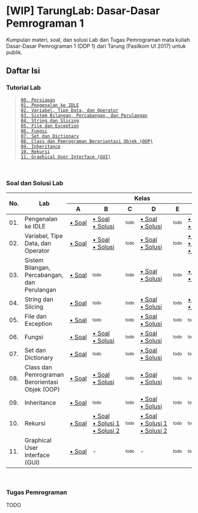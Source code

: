 # [WIP] TarungLab: Dasar-Dasar Pemrograman 1

Kumpulan materi, soal, dan solusi Lab dan Tugas Pemrograman mata kuliah
Dasar-Dasar Pemrograman 1 (DDP 1) dari Tarung (Fasilkom UI 2017) untuk publik.

## Daftar Isi

### Tutorial Lab

> [`00. Persiapan`][tutorial 00]  
> [`01. Pengenalan ke IDLE`][tutorial 01]  
> [`02. Variabel, Tipe Data, dan Operator`][tutorial 02]  
> [`03. Sistem Bilangan, Percabangan, dan Perulangan`][tutorial 03]  
> [`04. String dan Slicing`][tutorial 04]  
> [`05. File dan Exception`][tutorial 05]  
> [`06. Fungsi`][tutorial 06]  
> [`07. Set dan Dictionary`][tutorial 07]  
> [`08. Class dan Pemrograman Berorientasi Objek (OOP)`][tutorial 08]  
> [`09. Inheritance`][tutorial 09]  
> [`10. Rekursi`][tutorial 10]  
> [`11. Graphical User Interface (GUI)`][tutorial 11]

<br>

### Soal dan Solusi Lab

<table>
    <thead>
        <tr>
            <th rowspan="2" colspan="1">
                No.
            </th>
            <th rowspan="2" colspan="1">
                Lab
            </th>
            <th rowspan="1" colspan="6">
                Kelas
            </th>
        </tr>
        <tr>        
            <th>A</th>
            <th>B</th>
            <th>C</th>
            <th>D</th>
            <th>E</th>
            <th>F</th>
        </tr>
    </thead>
    <tbody>
        <tr>
            <td>01.</td>
            <td>Pengenalan ke IDLE</td>
            <td><a href="lab/01/lab01_a.md">•&nbsp;Soal</a></td>
            <td>
                <a href="lab/01/lab01_b_d.md#pertarungan-1">•&nbsp;Soal</a>
                <br>
                <a href="lab/01/lab01_b_d_s1.py">•&nbsp;Solusi</a>
            </td>
            <td><sup><sub>todo</sub></sup></td>
            <td>
                <a href="lab/01/lab01_b_d.md#pertarungan-1">•&nbsp;Soal</a>
                <br>
                <a href="lab/01/lab01_b_d_s1.py">•&nbsp;Solusi</a>
            </td>
            <td><sup><sub>todo</sub></sup></td>
            <td>
                <a href="lab/01/lab01_f.md">•&nbsp;Soal</a>
                <br>
                <a href="lab/01/lab01_f.py">•&nbsp;Solusi</a>
            </td>
        </tr>
        <tr>
            <td>02.</td>
            <td>Variabel, Tipe Data, dan Operator</td>
            <td><a href="lab/02/lab02_a.md">•&nbsp;Soal</a></td>
            <td>
                <a href="lab/01/lab01_b_d.md#pertarungan-2">•&nbsp;Soal</a>
                <br>
                <a href="lab/01/lab01_b_d_s2.py">•&nbsp;Solusi</a>
            </td>
            <td><sup><sub>todo</sub></sup></td>
            <td>
                <a href="lab/01/lab01_b_d.md#pertarungan-2">•&nbsp;Soal</a>
                <br>
                <a href="lab/01/lab01_b_d_s2.py">•&nbsp;Solusi</a>
            </td>
            <td><sup><sub>todo</sub></sup></td>
            <td>
                <a href="lab/02/lab02_f.md">•&nbsp;Soal</a>
                <br>
                <a href="lab/02/lab02_f_s1.py">•&nbsp;Solusi&nbsp;1</a>
                <br>
                <a href="lab/02/lab02_f_s2.py">•&nbsp;Solusi&nbsp;2</a>
            </td>
        </tr>
        <tr>
            <td>03.</td>
            <td>Sistem Bilangan, Percabangan, dan Perulangan</td>
            <td><a href="lab/03/lab03_a.md">•&nbsp;Soal</a></td>
            <td><sup><sub>todo</sub></sup></td>
            <td><sup><sub>todo</sub></sup></td>
            <td>
                <a href="lab/02/lab02_d.md">•&nbsp;Soal</a>
                <br>
                <a href="lab/02/lab02_d.py">•&nbsp;Solusi</a>
            </td>
            <td><sup><sub>todo</sub></sup></td>
            <td>
                <a href="lab/03/lab03_f.md">•&nbsp;Soal</a>
                <br>
                <a href="lab/03/lab03_f.py">•&nbsp;Solusi</a>
            </td>
        </tr>
        <tr>
            <td>04.</td>
            <td>String dan Slicing</td>
            <td><a href="lab/04/lab04_a.md">•&nbsp;Soal</a></td>
            <td><sup><sub>todo</sub></sup></td>
            <td><sup><sub>todo</sub></sup></td>
            <td>
                <a href="lab/03/lab03_d.md">•&nbsp;Soal</a>
                <br>
                <a href="lab/03/lab03_d.py">•&nbsp;Solusi</a>
            </td>
            <td><sup><sub>todo</sub></sup></td>
            <td>
                <a href="lab/04/lab04_f.md">•&nbsp;Soal</a>
                <br>
                <a href="lab/04/lab04_f.py">•&nbsp;Solusi</a>
            </td>
        </tr>
        <tr>
            <td>05.</td>
            <td>File dan Exception</td>
            <td><a href="lab/05/lab05_a.md">•&nbsp;Soal</a></td>
            <td><sup><sub>todo</sub></sup></td>
            <td><sup><sub>todo</sub></sup></td>
            <td>
                <a href="lab/04/lab04_d.md">•&nbsp;Soal</a>
                <br>
                <a href="lab/04/lab04_d.py">•&nbsp;Solusi</a>
            </td>
            <td><sup><sub>todo</sub></sup></td>
            <td><sup><sub>todo</sub></sup></td>
        </tr>
        <tr>
            <td>06.</td>
            <td>Fungsi</td>
            <td><a href="lab/06/lab06_a.md">•&nbsp;Soal</a></td>
            <td><a href="lab/05/lab05_b_d.md">•&nbsp;Soal</a>
                <br>
                <a href="lab/05/lab05_b_d.py">•&nbsp;Solusi</a>
            </td>
            <td><sup><sub>todo</sub></sup></td>
            <td>
                <a href="lab/05/lab05_b_d.md">•&nbsp;Soal</a>
                <br>
                <a href="lab/05/lab05_b_d.py">•&nbsp;Solusi</a>
            </td>
            <td><sup><sub>todo</sub></sup></td>
            <td><sup><sub>todo</sub></sup></td>
        </tr>
        <tr>
            <td>07.</td>
            <td>Set dan Dictionary</td>
            <td><a href="lab/07/lab07_a.md">•&nbsp;Soal</a></td>
            <td><sup><sub>todo</sub></sup></td>
            <td><sup><sub>todo</sub></sup></td>
            <td>
                <a href="lab/06/lab06_d.md">•&nbsp;Soal</a>
                <br>
                <a href="lab/06/lab06_d.py">•&nbsp;Solusi</a>
            </td>
            <td><sup><sub>todo</sub></sup></td>
            <td><sup><sub>todo</sub></sup></td>
        </tr>
        <tr>
            <td>08.</td>
            <td>Class dan Pemrograman Berorientasi Objek (OOP)</td>
            <td><a href="lab/08/lab08_a.md">•&nbsp;Soal</a></td>
            <td><a href="lab/07/lab07_b_d.md">•&nbsp;Soal</a>
                <br>
                <a href="lab/07/lab07_b_d.py">•&nbsp;Solusi</a>
            </td>
            <td><sup><sub>todo</sub></sup></td>
            <td><a href="lab/07/lab07_b_d.md">•&nbsp;Soal</a>
                <br>
                <a href="lab/07/lab07_b_d.py">•&nbsp;Solusi</a>
            </td>
            <td><sup><sub>todo</sub></sup></td>
            <td><sup><sub>todo</sub></sup></td>
        </tr>
        <tr>
            <td>09.</td>
            <td>Inheritance</td>
            <td><a href="lab/09/lab09_a.md">•&nbsp;Soal</a></td>
            <td><sup><sub>todo</sub></sup></td>
            <td><sup><sub>todo</sub></sup></td>
            <td>
                <a href="lab/08/lab08_d.md">•&nbsp;Soal</a>
                <br>
                <a href="lab/08/lab08_d.py">•&nbsp;Solusi</a>
            </td>
            <td><sup><sub>todo</sub></sup></td>
            <td><sup><sub>todo</sub></sup></td>
        </tr>
        <tr>
            <td>10.</td>
            <td>Rekursi</td>
            <td><a href="lab/10/lab10_a.md">•&nbsp;Soal</a></td>
            <td><a href="lab/09/lab09_b_d.md">•&nbsp;Soal</a>
                <br>
                <a href="lab/09/lab09_b_d_s1.py">•&nbsp;Solusi&nbsp;1</a>
                <br>
                <a href="lab/09/lab09_b_d_s2.py">•&nbsp;Solusi&nbsp;2</a>
            </td>
            <td><sup><sub>todo</sub></sup></td>
            <td><a href="lab/09/lab09_b_d.md">•&nbsp;Soal</a>
                <br>
                <a href="lab/09/lab09_b_d_s1.py">•&nbsp;Solusi&nbsp;1</a>
                <br>
                <a href="lab/09/lab09_b_d_s2.py">•&nbsp;Solusi&nbsp;2</a>
            </td>
            <td><sup><sub>todo</sub></sup></td>
            <td><sup><sub>todo</sub></sup></td>
        </tr>
        <tr>
            <td>11.</td>
            <td>Graphical User Interface (GUI)</td>
            <td><a href="lab/11/lab11_a.md">•&nbsp;Soal</a></td>
            <td>-</td>
            <td><sup><sub>todo</sub></sup></td>
            <td>-</td>
            <td><sup><sub>todo</sub></sup></td>
            <td><sup><sub>todo</sub></sup></td>
        </tr>
    </tbody>
</table>

<br>

### Tugas Pemrograman

TODO

[tutorial 00]: lab_instructions/lab00.md

[tutorial 01]: lab_instructions/lab01.md

[tutorial 02]: lab_instructions/lab02.md

[tutorial 03]: lab_instructions/lab03.md

[tutorial 04]: lab_instructions/lab04.md

[tutorial 05]: lab_instructions/lab05.md

[tutorial 06]: lab_instructions/lab06.md

[tutorial 07]: lab_instructions/lab07.md

[tutorial 08]: lab_instructions/lab08.md

[tutorial 09]: lab_instructions/lab09.md

[tutorial 10]: lab_instructions/lab10.md

[tutorial 11]: lab_instructions/lab11.md
